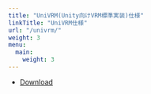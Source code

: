 ```yaml
---
title: "UniVRM(Unity向けVRM標準実装)仕様"
linkTitle: "UniVRM仕様"
url: "/univrm/"
weight: 3
menu:
  main:
    weight: 3
---
```


- [Download](https://github.com/vrm-c/UniVRM/releases)
